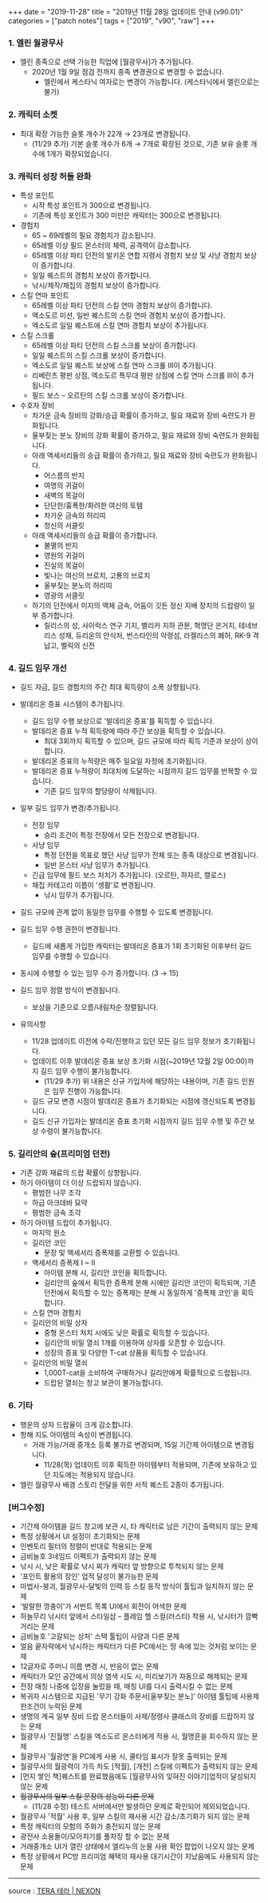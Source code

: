 +++
date = "2019-11-28"
title = "2019년 11월 28일 업데이트 안내 (v90.01)"
categories = ["patch notes"]
tags = ["2019", "v90", "raw"]
+++

### 1. 엘린 월광무사
- 엘린 종족으로 선택 가능한 직업에 [월광무사]가 추가됩니다.
  - 2020년 1월 9일 점검 전까지 종족 변경권으로 변경할 수 없습니다.
    - 엘린에서 케스타닉 여자로는 변경이 가능합니다. (케스타닉에서 엘린으로는 불가)

### 2. 캐릭터 소켓
- 최대 확장 가능한 슬롯 개수가 22개 → 23개로 변경됩니다.
  - (11/29 추가) 기본 슬롯 개수가 6개 → 7개로 확장된 것으로, 기존 보유 슬롯 개수에 1개가 확장되었습니다.

### 3. 캐릭터 성장 허들 완화
- 특성 포인트
  - 시작 특성 포인트가 300으로 변경됩니다.
  - 기존에 특성 포인트가 300 미만은 캐릭터는 300으로 변경됩니다.
- 경험치
  - 65 ~ 69레벨의 필요 경험치가 감소됩니다.
  - 65레벨 이상 필드 몬스터의 체력, 공격력이 감소합니다.
  - 65레벨 이상 파티 던전의 발키온 연합 지령서 경험치 보상 및 사냥 경험치 보상이 증가합니다.
  - 일일 퀘스트의 경험치 보상이 증가합니다.
  - 낚시/제작/채집의 경험치 보상이 증가합니다.
- 스킬 연마 포인트
  - 65레벨 이상 파티 던전의 스킬 연마 경험치 보상이 증가합니다.
  - 엑소도르 미션, 일반 퀘스트의 스킬 연마 경험치 보상이 증가합니다.
  - 엑소도르 일일 퀘스트에 스킬 연마 경험치 보상이 추가됩니다.
- 스킬 스크롤
  - 65레벨 이상 파티 던전의 스킬 스크롤 보상이 증가합니다.
  - 일일 퀘스트의 스킬 스크롤 보상이 증가합니다.
  - 엑소도르 일일 퀘스트 보상에 스킬 연마 스크롤 III이 추가됩니다.
  - 리베란츠 평판 상점, 엑소도르 특무대 평판 상점에 스킬 연마 스크롤 III이 추가됩니다.
  - 필드 보스 – 오르탄의 스킬 스크롤 보상이 증가합니다.
- 수호자 장비
  - 차가운 금속 장비의 강화/승급 확률이 증가하고, 필요 재료와 장비 숙련도가 완화됩니다.
  - 울부짖는 분노 장비의 강화 확률이 증가하고, 필요 재료와 장비 숙련도가 완화됩니다.
  - 아래 액세서리들의 승급 확률이 증가하고, 필요 재료와 장비 숙련도가 완화됩니다.
    - 어스름의 반지
    - 여명의 귀걸이
    - 새벽의 목걸이
    - 단단한/흉폭한/화려한 여신의 토템
    - 차가운 금속의 허리띠
    - 청신의 서클릿
  - 아래 액세서리들의 승급 확률이 증가합니다.
    - 불멸의 반지
    - 영원의 귀걸이
    - 진실의 목걸이
    - 빛나는 여신의 브로치, 고룡의 브로치
    - 울부짖는 분노의 허리띠
    - 영광의 서클릿
  - 하기의 던전에서 미지의 액체 금속, 어둠이 깃든 정신 지배 장치의 드랍량이 일부 증가합니다.
    - 릴리스의 성, 사이럭스 연구 기지, 벨리카 지하 관문, 혁명단 은거지, 테네브리스 성채, 듀리온의 안식처, 번스타인의 악령섬, 라켈리스의 폐허, RK-9 격납고, 벨릭의 신전

### 4. 길드 임무 개선
- 길드 자금, 길드 경험치의 주간 최대 획득량이 소폭 상향됩니다.
- 발데리온 증표 시스템이 추가됩니다.
  - 길드 임무 수행 보상으로 '발데리온 증표'를 획득할 수 있습니다.
  - 발데리온 증표 누적 획득량에 따라 주간 보상을 획득할 수 있습니다.
    - 최대 3회까지 획득할 수 있으며, 길드 규모에 따라 획득 기준과 보상이 상이합니다.
  - 발데리온 증표의 누적량은 매주 일요일 자정에 초기화됩니다.
  - 발데리온 증표 누적량이 최대치에 도달하는 시점까지 길드 임무를 반복할 수 있습니다.
    - 기존 길드 임무의 할당량이 삭제됩니다.
- 일부 길드 임무가 변경/추가됩니다.
  - 전장 임무
    - 승리 조건이 특정 전장에서 모든 전장으로 변경됩니다.
  - 사냥 임무
    - 특정 던전을 목표로 했던 사냥 임무가 전체 또는 종족 대상으로 변경됩니다.
    - 일반 몬스터 사냥 임무가 추가됩니다.
  - 긴급 임무에 필드 보스 처치가 추가됩니다. (오르탄, 하자르, 캘로스)
  - 채집 카테고리 이름이 '생활'로 변경됩니다.
    - 낚시 임무가 추가됩니다.
- 길드 규모에 관계 없이 동일한 임무를 수행할 수 있도록 변경됩니다.
- 길드 임무 수행 권한이 변경됩니다.
  - 길드에 새롭게 가입한 캐릭터는 발데리온 증표가 1회 초기화된 이후부터 길드 임무를 수행할 수 있습니다.
- 동시에 수행할 수 있는 임무 수가 증가합니다. (3 → 15)
- 길드 임무 정렬 방식이 변경됩니다.
  - 보상을 기준으로 오름/내림차순 정렬됩니다.

- 유의사항
  - 11/28 업데이트 이전에 수락/진행하고 있던 모든 길드 임무 정보가 초기화됩니다.
  - 업데이트 이후 발데리온 증표 보상 초기화 시점(~2019년 12월 2일 00:00)까지 길드 임무 수행이 불가능합니다.
    - (11/29 추가) 위 내용은 신규 가입자에 해당하는 내용이며, 기존 길드 인원은 임무 진행이 가능합니다.
  - 길드 규모 변경 시점이 발데리온 증표가 초기화되는 시점에 갱신되도록 변경됩니다.
  - 길드 신규 가입자는 발데리온 증표 초기화 시점까지 길드 임무 수행 및 주간 보상 수령이 불가능합니다.

### 5. 길리안의 숲(프리미엄 던전)
- 기존 강화 재료의 드랍 확률이 상향됩니다.
- 하기 아이템이 더 이상 드랍되지 않습니다.
  - 평범한 나무 조각
  - 하급 아크데바 묘약
  - 평범한 금속 조각
- 하기 아이템 드랍이 추가됩니다.
  - 마지막 원소
  - 길리안 코인
    - 문장 및 액세서리 증폭제를 교환할 수 있습니다.
  - 액세서리 증폭제 I ~ II
    - 아이템 분해 시, 길리안 코인을 획득합니다.
    - 길리안의 숲에서 획득한 증폭제 분해 시에만 길리안 코인이 획득되며, 기존 던전에서 획득할 수 있는 증폭제는 분해 시 동일하게 '증폭제 코인'을 획득합니다.
  - 스킬 연마 경험치
  - 길리안의 비밀 상자
    - 중형 몬스터 처치 시에도 낮은 확률로 획득할 수 있습니다.
    - 길리안의 비밀 열쇠 1개를 이용하여 상자를 오픈할 수 있습니다.
    - 성장의 증표 및 다양한 T-cat 상품을 획득할 수 있습니다.
  - 길리안의 비밀 열쇠
    - 1,000T-cat을 소비하여 구매하거나 길리안에게 확률적으로 드랍됩니다.
    - 드랍된 열쇠는 창고 보관이 불가능합니다.

### 6. 기타
- 행운의 상자 드랍율이 크게 감소합니다.
- 항해 지도 아이템의 속성이 변경됩니다.
  - 거래 가능/거래 중개소 등록 불가로 변경되며, 15일 기간제 아이템으로 변경됩니다.
    - 11/28(목) 업데이트 이후 획득한 아이템부터 적용되며, 기존에 보유하고 있던 지도에는 적용되지 않습니다.
- 엘린 월광무사 배경 스토리 전달을 위한 서적 퀘스트 2종이 추가됩니다.

### [버그수정]
- 기간제 아이템을 길드 창고에 보관 시, 타 캐릭터로 남은 기간이 출력되지 않는 문제
- 특정 상황에서 UI 설정이 초기화되는 문제
- 인벤토리 필터의 정렬이 반대로 적용되는 문제
- 금비늘호 3네임드 이펙트가 출력되지 않는 문제
- 낚시 시, 낮은 확률로 낚시 찌가 캐릭터 앞 방향으로 투척되지 않는 문제
- '포인트 활용의 장인' 업적 달성이 불가능한 문제
- 마법사-붕괴, 월광무사-달빛의 인력 등 스킬 동작 방식이 툴팁과 일치하지 않는 문제
- '발랄한 껑충이'가 서번트 목록 UI에서 회전이 어색한 문제
- 하늘무리 낚시터 앞에서 스타일샵 – 플레임 헬 스컬(러스티) 착용 시, 낚시터가 깜빡거리는 문제
- 금비늘호 '고갈되는 상처' 스택 툴팁이 사양과 다른 문제
- 얼음 끝자락에서 낚시하는 캐릭터가 다른 PC에서는 땅 속에 있는 것처럼 보이는 문제
- 12글자로 주머니 이름 변경 시, 반응이 없는 문제
- 캐릭터가 모인 공간에서 의상 염색 시도 시, 미리보기가 자동으로 해제되는 문제
- 전장 매칭 나중에 입장을 눌렀을 때, 매칭 UI를 다시 출력시킬 수 없는 문제
- 복귀자 시스템으로 지급된 '무기 강화 주문서[울부짖는 분노]' 아이템 툴팁에 사용제한조건이 누락된 문제
- 생명의 계곡 일부 장비 드랍 몬스터들이 사제/정령사 클래스의 장비를 드랍하지 않는 문제
- 월광무사 '진월명' 스킬을 엑소도르 몬스터에게 적용 시, 월명흔을 회수하지 않는 문제
- 월광무사 '월광연'을 PC에게 사용 시, 쿨타임 표시가 잘못 출력되는 문제
- 월광무사의 월광력이 가득 차도 [적월], [개전] 스킬에 이펙트가 출력되지 않는 문제
- [먼지 쌓인 책]퀘스트를 완료했음에도 [월광무사의 잊혀진 이야기]업적이 달성되지 않는 문제
- ~~월광무사의 일부 스킬 문장의 성능이 다른 문제~~
  - (11/28 수정) 테스트 서버에서만 발생하던 문제로 확인되어 제외되었습니다.
- 월광무사 '적월' 사용 후, 일부 스킬의 재사용 시간 감소/초기화가 되지 않는 문제
- 특정 캐릭터의 모험의 주화가 충전되지 않는 문제
- 광전사 소용돌이/모아치기를 풀차징 할 수 없는 문제
- 거래중개소 UI가 열린 상태에서 엘리누의 눈물 사용 확인 팝업이 나오지 않는 문제
- 특정 상황에서 PC방 프리미엄 혜택의 재사용 대기시간이 지났음에도 사용되지 않는 문제

----

source : [TERA 테라 | NEXON](http://tera.nexon.com/news/update/view.aspx?n4articlesn=418)
